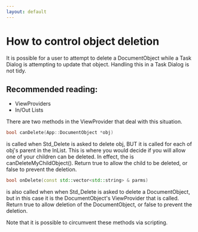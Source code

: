 ```yaml
---
layout: default
---
```


# How to control object deletion

It is possible for a user to attempt to delete a DocumentObject while a Task
Dialog is attempting to update that object.  Handling this in a Task Dialog
is not tidy.

## Recommended reading:
- ViewProviders
- In/Out Lists

There are two methods in the ViewProvider that deal with this situation.

```c++
bool canDelete(App::DocumentObject *obj)
```
is called when Std_Delete is asked to delete obj, BUT it is called for each of
obj's parent in the InList.  This is where you would decide if you will allow
one of your children can be deleted.  In effect, the is canDeleteMyChildObject().
Return true to allow the child to be deleted, or false to prevent the deletion.

```c++
bool onDelete(const std::vector<std::string> & parms)
```
is also called when when Std_Delete is asked to delete a DocumentObject, but in
this case it is the DocumentObject's ViewProvider that is called.  Return true
to allow deletion of the DocumentObject, or false to prevent the deletion.

Note that it is possible to circumvent these methods via scripting.
